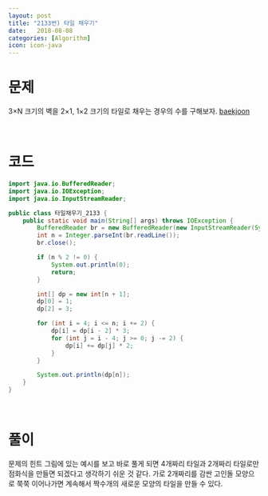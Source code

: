 ```yaml
---
layout: post
title: "2133번) 타일 채우기"
date:   2018-08-08
categories: [Algorithm]
icon: icon-java
---
```


# 문제
3×N 크기의 벽을 2×1, 1×2 크기의 타일로 채우는 경우의 수를 구해보자. [baekjoon](https://www.acmicpc.net/problem/2133)

<br>

# 코드
```java
import java.io.BufferedReader;
import java.io.IOException;
import java.io.InputStreamReader;

public class 타일채우기_2133 {
    public static void main(String[] args) throws IOException {
        BufferedReader br = new BufferedReader(new InputStreamReader(System.in));
        int n = Integer.parseInt(br.readLine());
        br.close();

        if (n % 2 != 0) {
            System.out.println(0);
            return;
        }

        int[] dp = new int[n + 1];
        dp[0] = 1;
        dp[2] = 3;

        for (int i = 4; i <= n; i += 2) {
            dp[i] = dp[i - 2] * 3;
            for (int j = i - 4; j >= 0; j -= 2) {
                dp[i] += dp[j] * 2;
            }
        }

        System.out.println(dp[n]);
    }
}
```

<br>

# 풀이
문제의 힌트 그림에 있는 예시를 보고 바로 풀게 되면 4개짜리 타일과 2개짜리 타일로만 점화식을 만들면 되겠다고 생각하기 쉬운 것 같다. 가로 2개짜리를 감싼 고인돌 모양으로 쭉쭉 이어나가면 계속해서 짝수개의 새로운 모양의 타일을 만들 수 있다. 
